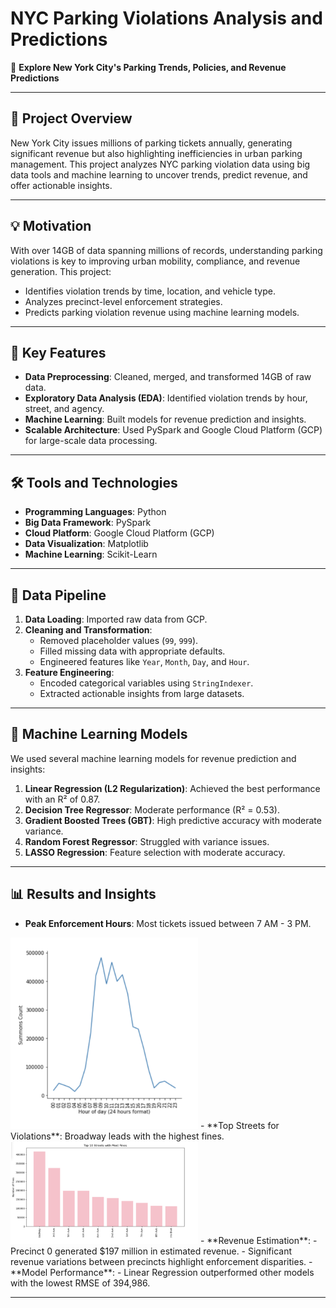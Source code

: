 # NYC Parking Violations Analysis and Predictions

🚗 **Explore New York City's Parking Trends, Policies, and Revenue Predictions**

---

## 🎯 Project Overview
New York City issues millions of parking tickets annually, generating significant revenue but also highlighting inefficiencies in urban parking management. This project analyzes NYC parking violation data using big data tools and machine learning to uncover trends, predict revenue, and offer actionable insights.

---

## 💡 Motivation
With over 14GB of data spanning millions of records, understanding parking violations is key to improving urban mobility, compliance, and revenue generation. This project:
- Identifies violation trends by time, location, and vehicle type.
- Analyzes precinct-level enforcement strategies.
- Predicts parking violation revenue using machine learning models.

---

## 🌟 Key Features
- **Data Preprocessing**: Cleaned, merged, and transformed 14GB of raw data.
- **Exploratory Data Analysis (EDA)**: Identified violation trends by hour, street, and agency.
- **Machine Learning**: Built models for revenue prediction and insights.
- **Scalable Architecture**: Used PySpark and Google Cloud Platform (GCP) for large-scale data processing.

---

## 🛠️ Tools and Technologies
- **Programming Languages**: Python
- **Big Data Framework**: PySpark
- **Cloud Platform**: Google Cloud Platform (GCP)
- **Data Visualization**: Matplotlib
- **Machine Learning**: Scikit-Learn
---

## 🔄 Data Pipeline
1. **Data Loading**: Imported raw data from GCP.
2. **Cleaning and Transformation**:
   - Removed placeholder values (`99`, `999`).
   - Filled missing data with appropriate defaults.
   - Engineered features like `Year`, `Month`, `Day`, and `Hour`.
3. **Feature Engineering**:
   - Encoded categorical variables using `StringIndexer`.
   - Extracted actionable insights from large datasets.

---

## 🤖 Machine Learning Models
We used several machine learning models for revenue prediction and insights:
1. **Linear Regression (L2 Regularization)**: Achieved the best performance with an R² of 0.87.
2. **Decision Tree Regressor**: Moderate performance (R² = 0.53).
3. **Gradient Boosted Trees (GBT)**: High predictive accuracy with moderate variance.
4. **Random Forest Regressor**: Struggled with variance issues.
5. **LASSO Regression**: Feature selection with moderate accuracy.

---

## 📊 Results and Insights
- **Peak Enforcement Hours**: Most tickets issued between 7 AM - 3 PM.
<img src="Images/fines_by_hour.png" alt="Hourly Distribution of Summons" width="300">
- **Top Streets for Violations**: Broadway leads with the highest fines.
<img src="Images/top_10_streets.png" alt="Hourly Distribution of Summons" width="300">
- **Revenue Estimation**:
  - Precinct 0 generated $197 million in estimated revenue.
  - Significant revenue variations between precincts highlight enforcement disparities.
- **Model Performance**:
  - Linear Regression outperformed other models with the lowest RMSE of 394,986.

---


